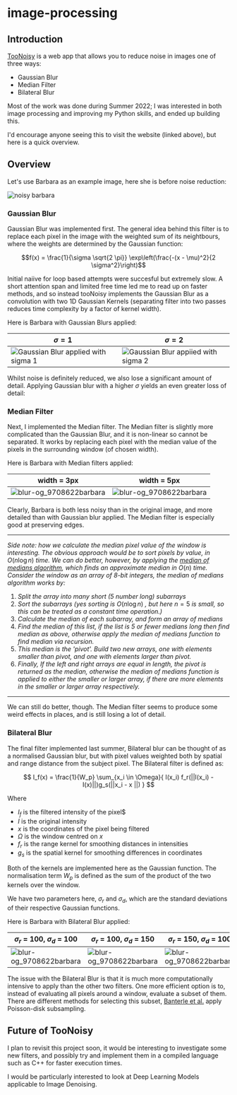 # image-processing

## Introduction

[TooNoisy](https://toonoisy.nw.r.appspot.com/compare) is a web app that allows you to reduce noise in images one of three ways:
- Gaussian Blur
- Median Filter
- Bilateral Blur

Most of the work was done during Summer 2022; I was interested in both image processing and improving my Python skills, and ended up building this. 

I'd encourage anyone seeing this to visit the website (linked above), but here is a quick overview.

## Overview

Let's use Barbara as an example image, here she is before noise reduction:

![noisy barbara](https://storage.googleapis.com/toonoisy_ims/barbara.png)

### Gaussian Blur

Gaussian Blur was implemented first. The general idea behind this filter is to replace each pixel in the image with the weighted sum of its neightbours, where the weights are determined by the Gaussian function:

$$f(x) = \frac{1}{\sigma \sqrt{2 \pi}} \exp\left(\frac{-(x - \mu)^2}{2 \sigma^2}\right)$$

Initial naiive for loop based attempts were succesful but extremely slow. A short attention span and limited free time led me to read up on faster methods, and so instead tooNoisy implements the Gaussian Blur as a convolution with two 1D Gaussian Kernels (separating filter into two passes reduces time complexity by a factor of kernel width).

Here is Barbara with Gaussian Blurs applied:

| $\sigma = 1$ | $\sigma = 2$|
| ------------- | ------------- |
| ![Gaussian Blur applied with sigma 1](https://github.com/fs-bullard/image-processing/assets/42214857/57104152-a608-424e-bcd2-a0887f45e1a6) | ![Gaussian Blur appiied with sigma 2](https://github.com/fs-bullard/image-processing/assets/42214857/a9780ac5-8552-4916-ab74-83fbd334c500) |

Whilst noise is definitely reduced, we also lose a significant amount of detail. Applying Gaussian blur with a higher $\sigma$ yields an even greater loss of detail:



### Median Filter

Next, I implemented the Median filter. The Median filter is slightly more complicated than the Gaussian Blur, and it is non-linear so cannot be separated. It works by replacing each pixel with the median value of the pixels in the surrounding window (of chosen width).

Here is Barbara with Median filters applied:

| width = 3px | width = 5px |
| ------------- | ------------- |
| ![blur-og_9708622barbara](https://github.com/fs-bullard/image-processing/assets/42214857/fb20c8af-d786-433d-994e-adfa64d7d618) | ![blur-og_9708622barbara](https://github.com/fs-bullard/image-processing/assets/42214857/5a121c11-cdec-4a9e-93b6-9cae35a19584) |

Clearly, Barbara is both less noisy than in the original image, and more detailed than with Gaussian blur applied. The Median filter is especially good at preserving edges.

---

*Side note: how we calculate the median pixel value of the window is interesting. The obvious approach would be to sort pixels by value, in* $O(n \log{n})$ *time. We can do better, however, by applying the [median of medians algorithm](https://en.wikipedia.org/wiki/Median_of_medians), which finds an approximate median in* $O(n)$ *time. Consider the window as an array of 8-bit integers, the median of medians algorithm works by:* 
1. *Split the array into many short (5 number long) subarrays*
2. *Sort the subarrays (yes sorting is* $O(n\log{n})$ *, but here* $n=5$ *is small, so this can be treated as a constant time operation.)*
3. *Calculate the median of each subarray, and form an array of medians*
4. *Find the median of this list, if the list is 5 or fewer medians long then find median as above, otherwise apply the median of medians function to find median via recursion.*
5. *This median is the 'pivot'. Build two new arrays, one with elements smaller than pivot, and one with elements larger than pivot.*
6. *Finally, If the left and right arrays are equal in length, the pivot is returned as the median, otherwise the median of medians function is applied to either the smaller or larger array, if there are more elements in the smaller or larger array respectively.*

---

We can still do better, though. The Median filter seems to produce some weird effects in places, and is still losing a lot of detail. 

### Bilateral Blur

The final filter implemented last summer, Bilateral blur can be thought of as a normalised Gaussian blur, but with pixel values weighted both by spatial and range distance from the subject pixel. The Bilateral filter is defined as:

$$ I_f(x) = \frac{1}{W_p} \sum_{x_i \in \Omega}{ I(x_i) f_r(||I(x_i) - I(x)||)g_s(||x_i - x ||) } $$

Where

- $I_f$ is the filtered intensity of the pixel$
- $I$ is the original intensity
- $x$ is the coordinates of the pixel being filtered
- $\Omega$ is the window centred on $x$
- $f_r$ is the range kernel for smoothing distances in intensities
- $g_s$ is the spatial kernel for smoothing differences in coordinates

Both of the kernels are implemented here as the Gaussian function. The normalisation term $W_p$ is defined as the sum of the product of the two kernels over the window.

We have two parameters here, $\sigma_r$ and $\sigma_d$, which are the standard deviations of their respective Gaussian functions.

Here is Barbara with Bilateral Blur applied:

| $\sigma_r$ = 100, $\sigma_d$ = 100 | $\sigma_r$ = 100, $\sigma_d$ = 150 | $\sigma_r$ = 150, $\sigma_d$ = 100 |
| ------------- | ------------- | ------------- |
| ![blur-og_9708622barbara](https://github.com/fs-bullard/image-processing/assets/42214857/17bb1782-ae0d-4b1c-9f0c-44e5329cb626) | ![blur-og_9708622barbara](https://github.com/fs-bullard/image-processing/assets/42214857/718ffec3-8ee3-4eba-b741-43d590327018) | ![blur-og_9708622barbara](https://github.com/fs-bullard/image-processing/assets/42214857/35c7129d-129e-4797-95c1-757e97f6b894) |

The issue with the Bilateral Blur is that it is much more computationally intensive to apply than the other two filters. One more efficient option is to, instead of evaluating all pixels around a window, evaluate a subset of them. There are different methods for selecting this subset, [Banterle et al.](https://vcg.isti.cnr.it/Publications/2012/BCCS12/) apply Poisson-disk subsampling. 

## Future of TooNoisy

I plan to revisit this project soon, it would be interesting to investigate some new filters, and possibly try and implement them in a compiled language such as C++ for faster execution times.

I would be particularly interested to look at Deep Learning Models applicable to Image Denoising. 
